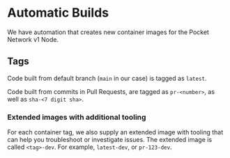# Automatic Builds

We have automation that creates new container images for the Pocket Network v1 Node.

## Tags

Code built from default branch (`main` in our case) is tagged as `latest`.

Code built from commits in Pull Requests, are tagged as `pr-<number>`, as well as `sha-<7 digit sha>`.


### Extended images with additional tooling

For each container tag, we also supply an extended image with tooling that can help you troubleshoot or investigate issues. The extended image is called `<tag>-dev`. For example, `latest-dev`, or `pr-123-dev`.